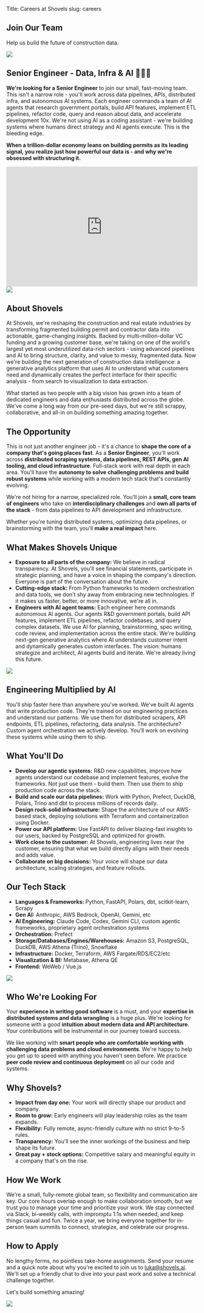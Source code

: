 Title: Careers at Shovels
slug: careers

<!-- hero -->
<section class="bg-emerald-900 py-24">
  <div class="mx-auto max-w-4xl px-6">
    <div class="flex items-center justify-center">
      <div class="flex-1 text-center">
        <h1 class="hero_title text-white">Join Our Team</h1>
        <p class="hero_description !text-white">Help us build the future of construction data.</p>
      </div>
      <div class="flex-1 flex justify-center">
        <image src="/images/careers/shovels-guy-pose5.png" class="max-w-[25%]">
      </div>
    </div>
  </div>
</section>

<!-- position -->
<section class="my-24">
  <div class="mx-auto max-w-4xl px-6">
    <h1 class="text-4xl font-bold tracking-tight mb-6">Senior Engineer - Data, Infra & AI ‍️👷‍♀️👷</h1>
  </div>
</section>

<section class="my-24">
  <div class="mx-auto max-w-4xl px-6">
    <div class="flex items-start gap-x-8">
      <div class="flex-1">
        <p class="mb-4">
          <strong>We're looking for a Senior Engineer</strong> to join our small, fast-moving team.
          This isn't a narrow role - you'll work across data pipelines, APIs, distributed infra,
          and autonomous AI systems. Each engineer commands a team of AI agents that research
          government portals, build API features, implement ETL pipelines, refactor code,
          query and reason about data, and accelerate development 10x.
          We're not using AI as a coding assistant - we're building systems where humans
          direct strategy and AI agents execute. This is the bleeding edge.
        </p>
        <p class="mb-4"><strong>
          When a trillion-dollar economy leans on building permits as its leading signal,
          you realize just how powerful our data is - and why we're obsessed with structuring it.
        </strong></p>
        <div class="mb-4">
          <iframe width="100%" height="315" src="https://www.youtube.com/embed/j3_JYppwcyo?si=gRLk9mIyDK_1DDDu&amp;controls=0" title="YouTube video player" frameborder="0" allow="accelerometer; autoplay; clipboard-write; encrypted-media; gyroscope; picture-in-picture; web-share" referrerpolicy="strict-origin-when-cross-origin" allowfullscreen></iframe>
        </div>
      </div>
      <div class="flex-none">
        <img src="/images/careers/li_permits_power.png" class="w-96">
      </div>
    </div>
  </div>
</section>
<!-- about shovels -->
<section class="my-24">
  <div class="mx-auto max-w-4xl px-6">
    <h2 class="text-3xl font-bold tracking-tight mb-6">About Shovels</h2>
    <p class="mb-4">At Shovels, we're reshaping the construction and real estate industries by transforming fragmented building permit and contractor data into actionable, game-changing insights. Backed by multi-million-dollar VC funding and a growing customer base, we're taking on one of the world's largest yet most underutilized data-rich sectors - using advanced pipelines and AI to bring structure, clarity, and value to messy, fragmented data. Now we're building the next generation of construction data intelligence: a generative analytics platform that uses AI to understand what customers need and dynamically creates the perfect interface for their specific analysis - from search to visualization to data extraction.</p>
    <p>What started as two people with a big vision has grown into a team of dedicated engineers and data enthusiasts distributed across the globe. We've come a long way from our pre-seed days, but we're still scrappy, collaborative, and all-in on building something amazing together.</p>
  </div>
</section>
<!-- the opportunity -->
<section class="my-24">
  <div class="mx-auto max-w-4xl px-6">
    <h2 class="text-3xl font-bold tracking-tight mb-6">The Opportunity</h2>
    <p class="mb-4">This is not just another engineer job - it's a chance to <strong>shape the core of a company that's going places fast</strong>. As a <strong>Senior Engineer</strong>, you'll work across <strong>distributed scraping systems, data pipelines, REST APIs, gen AI tooling, and cloud infrastructure</strong>. Full-stack work with real depth in each area. You'll have the <strong>autonomy to solve challenging problems and build robust systems</strong> while working with a modern tech stack that's constantly evolving.</p>
    <p>We're not hiring for a narrow, specialized role. You'll join a <strong>small, core team of engineers</strong> who take on <strong>interdisciplinary challenges</strong> and <strong>own all parts of the stack</strong> - from data pipelines to API development and infrastructure.</p>
    <p>Whether you're tuning distributed systems, optimizing data pipelines, or brainstorming with the team, you'll <strong>make a real impact</strong> here.</p>
  </div>
</section>

<!-- what makes shovels unique -->
<section class="my-24">
  <div class="mx-auto max-w-4xl px-6">
    <h2 class="text-3xl font-bold tracking-tight mb-6">What Makes Shovels Unique</h2>
    <div class="flex items-center gap-x-8">
      <div class="flex-1">
        <ul class="list-disc pl-6 space-y-2">
            <li><strong>Exposure to all parts of the company:</strong> We believe in radical transparency. At Shovels, you'll see financial statements, participate in strategic planning, and have a voice in shaping the company's direction. Everyone is part of the conversation about the future.</li>
            <li><strong>Cutting-edge stack:</strong> From Python frameworks to modern orchestration and data tools, we don't shy away from embracing new technologies. If it makes us faster, better, or more innovative, we're all in.</li>
            <li><strong>Engineers with AI agent teams:</strong> Each engineer here commands autonomous AI agents. Our agents R&D government portals, build API features, implement ETL pipelines, refactor codebases, and query complex datasets. We use AI for planning, brainstorming, spec writing, code review, and implementation across the entire stack. We're building next-gen generative analytics where AI understands customer intent and dynamically generates custom interfaces. The vision: humans strategize and architect, AI agents build and iterate. We're already living this future.</li>
        </ul>
      </div>
      <div class="flex-none">
        <img src="/images/careers/shovels-robot.jpg" class="w-72">
      </div>
    </div>
  </div>
</section>

<!-- engineering multiplied by ai -->
<section class="my-24">
  <div class="mx-auto max-w-4xl px-6">
    <h2 class="text-3xl font-bold tracking-tight mb-6">Engineering Multiplied by AI</h2>
    <p class="mb-4">You'll ship faster here than anywhere you've worked. We've built AI agents that write production code. They're trained on our engineering practices and understand our patterns. We use them for distributed scrapers, API endpoints, ETL pipelines, refactoring, data analysis. The architecture? Custom agent orchestration we actively develop. You'll work on evolving these systems while using them to ship.</p>
  </div>
</section>

<!-- what you'll do -->
<section class="my-24">
  <div class="mx-auto max-w-4xl px-6">
    <h2 class="text-3xl font-bold tracking-tight mb-6">What You'll Do</h2>
    <ul class="list-disc pl-6 space-y-2">
      <li><strong>Develop our agentic systems:</strong> R&D new capabilities, improve how agents understand our codebase and implement features, evolve the frameworks. Not just use them - build them. Then use them to ship production code across the stack.</li>
      <li><strong>Build and scale our data pipelines:</strong> Work with Python, Prefect, DuckDB, Polars, Trino and dbt to process millions of records daily.</li>
      <li><strong>Design rock-solid infrastructure:</strong> Shape the architecture of our AWS-based stack, deploying solutions with Terraform and containerization using Docker.</li>
      <li><strong>Power our API platform:</strong> Use FastAPI to deliver blazing-fast insights to our users, backed by PostgreSQL and optimized for growth.</li>
      <li><strong>Work close to the customer:</strong> At Shovels, engineering lives near the customer, ensuring that what we build directly aligns with their needs and adds value.</li>
      <li><strong>Collaborate on big decisions:</strong> Your voice will shape our data architecture, scaling strategies, and feature rollouts.</li>
    </ul>
  </div>
</section>

<!-- our tech stack -->
<section class="my-24">
  <div class="mx-auto max-w-4xl px-6">
    <h2 class="text-3xl font-bold tracking-tight mb-6">Our Tech Stack</h2>
    <div class="flex items-center gap-x-8">
      <ul class="list-disc pl-6 space-y-2">
      <li><strong>Languages & Frameworks:</strong> Python, FastAPI, Polars, dbt, scitkit-learn, Scrapy</li>
      <li><strong>Gen AI:</strong> Anthropic, AWS Bedrock, OpenAI, Gemini, etc</li>
      <li><strong>AI Engineering:</strong> Claude Code, Codex, Gemini CLI, custom agentic frameworks, proprietary agent orchestration systems</li>
      <li><strong>Orchestration:</strong> Prefect</li>
      <li><strong>Storage/Databases/Engines/Warehouses:</strong> Amazon S3, PostgreSQL, DuckDB, AWS Athena (Trino), Snowflake</li>
      <li><strong>Infrastructure:</strong> Docker, Terraform, AWS Fargate/RDS/EC2/etc</li>
      <li><strong>Visualization & BI:</strong> Metabase, Athena QE</li>
      <li><strong>Frontend:</strong> WeWeb / Vue.js</li>
      </ul>
      <div class="flex-1">
      </div>
      <div class="flex-none">
        <img src="/images/careers/shovels-guy-cloud.png" class="w-72">
      </div>
    </div>
  </div>
</section>

<!-- who we're looking for -->
<section class="my-24">
  <div class="mx-auto max-w-4xl px-6">
    <h2 class="text-3xl font-bold tracking-tight mb-6">Who We're Looking For</h2>
    <p class="mb-4">Your <strong>experience in writing good software</strong> is a must, and your <strong>expertise in distributed systems and data wrangling</strong> is a huge plus. We're looking for someone with a good <strong>intuition about modern data and API architecture</strong>. Your contributions will be instrumental in our journey toward success.</p>
    <p>We like working with <strong>smart people who are comfortable working with challenging data problems and cloud environments</strong>. We're happy to help you get up to speed with anything you haven't seen before. We practice <strong>peer code review and continuous deployment</strong> on all our code and systems.</p>
  </div>
</section>

<!-- why shovels -->
<section class="my-24">
  <div class="mx-auto max-w-4xl px-6">
    <h2 class="text-3xl font-bold tracking-tight mb-6">Why Shovels?</h2>
    <ul class="list-disc pl-6 space-y-2">
      <li><strong>Impact from day one:</strong> Your work will directly shape our product and company.</li>
      <li><strong>Room to grow:</strong> Early engineers will play leadership roles as the team expands.</li>
      <li><strong>Flexibility:</strong> Fully remote, async-friendly culture with no strict 9-to-5 rules.</li>
      <li><strong>Transparency:</strong> You'll see the inner workings of the business and help shape its future.</li>
      <li><strong>Great pay + stock options:</strong> Competitive salary and meaningful equity in a company that's on the rise.</li>
    </ul>
  </div>
</section>

<!-- how we work -->
<section class="my-24">
  <div class="mx-auto max-w-4xl px-6">
    <h2 class="text-3xl font-bold tracking-tight mb-6">How We Work</h2>
    <p>We're a small, fully-remote global team, so flexibility and communication are key. Our core hours overlap enough to make collaboration smooth, but we trust you to manage your time and prioritize your work. We stay connected via Slack, bi-weekly calls, with impromptu 1:1s when needed, and keep things casual and fun. Twice a year, we bring everyone together for in-person team summits to connect, strategize, and celebrate our progress.</p>
  </div>
</section>

<!-- how to apply -->
<section class="my-24">
  <div class="mx-auto max-w-4xl px-6">
    <h2 class="text-3xl font-bold tracking-tight mb-6">How to Apply</h2>
    <div class="flex items-center gap-x-8">
      <div class="flex-1">
        <p class="mb-4">No lengthy forms, no pointless take-home assignments. Send your resume and a quick note about why you're excited to join us to <a href="mailto:luka@shovels.ai" class="text-blue-600 hover:underline">luka@shovels.ai</a>. We'll set up a friendly chat to dive into your past work and solve a technical challenge together.</p>
        <p class="font-bold">Let's build something amazing!</p>
      </div>
      <div class="flex-none">
        <img src="/images/careers/shovels-guy-pose9.png" class="w-72">
      </div>
    </div>
  </div>
</section>
